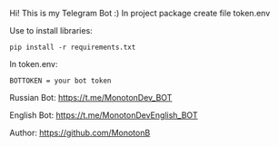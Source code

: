 Hi! This is my Telegram Bot :)
In project package create file token.env

Use to install libraries:

    pip install -r requirements.txt

In token.env:

    BOTTOKEN = your bot token

Russian Bot: https://t.me/MonotonDev_BOT

English Bot: https://t.me/MonotonDevEnglish_BOT

Author: https://github.com/MonotonB
